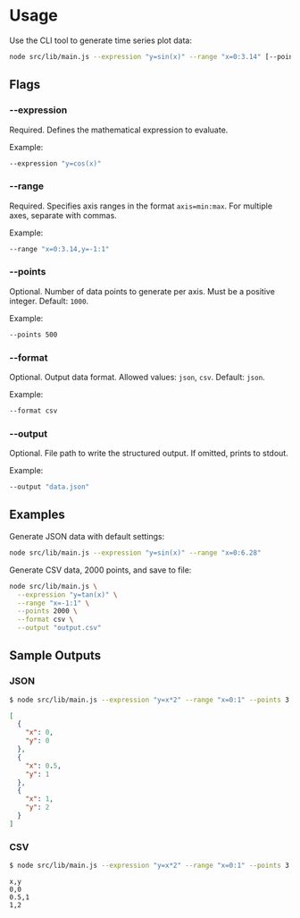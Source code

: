 # Usage

Use the CLI tool to generate time series plot data:

```bash
node src/lib/main.js --expression "y=sin(x)" --range "x=0:3.14" [--points 1000] [--format json|csv] [--output output.json]
```

## Flags

### --expression <expr>

Required. Defines the mathematical expression to evaluate.

Example:
```bash
--expression "y=cos(x)"
```

### --range <spec>

Required. Specifies axis ranges in the format `axis=min:max`. For multiple axes, separate with commas.

Example:
```bash
--range "x=0:3.14,y=-1:1"
```

### --points <number>

Optional. Number of data points to generate per axis. Must be a positive integer. Default: `1000`.

Example:
```bash
--points 500
```

### --format <type>

Optional. Output data format. Allowed values: `json`, `csv`. Default: `json`.

Example:
```bash
--format csv
```

### --output <path>

Optional. File path to write the structured output. If omitted, prints to stdout.

Example:
```bash
--output "data.json"
```

## Examples

Generate JSON data with default settings:
```bash
node src/lib/main.js --expression "y=sin(x)" --range "x=0:6.28"
```

Generate CSV data, 2000 points, and save to file:
```bash
node src/lib/main.js \
  --expression "y=tan(x)" \
  --range "x=-1:1" \
  --points 2000 \
  --format csv \
  --output "output.csv"
```

## Sample Outputs

### JSON

```bash
$ node src/lib/main.js --expression "y=x*2" --range "x=0:1" --points 3 --format json
```

```json
[
  {
    "x": 0,
    "y": 0
  },
  {
    "x": 0.5,
    "y": 1
  },
  {
    "x": 1,
    "y": 2
  }
]
```

### CSV

```bash
$ node src/lib/main.js --expression "y=x*2" --range "x=0:1" --points 3 --format csv
```

```
x,y
0,0
0.5,1
1,2
```
